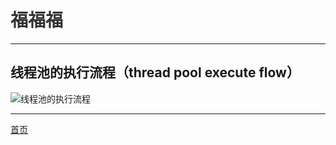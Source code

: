 # <font face="楷体" color=#333333>福福福</font>

-------------------------------------------------------------------------------------------
## 线程池的执行流程（thread pool execute flow）
![线程池的执行流程](https://www.joyupx.com/image/thread-pool-flow.jpg "线程池的执行流程（thread pool execute flow）")

-------------------------------------------------------------------------------------------

[首页](/)